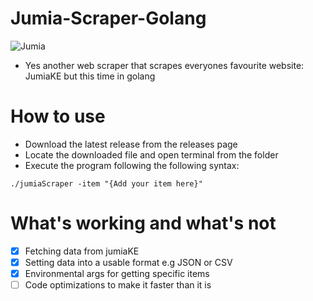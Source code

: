 # Jumia-Scraper-Golang
![Jumia](https://media.giphy.com/media/v1.Y2lkPTc5MGI3NjExNzU2MzkzbjI1azBhd3NncWthdHc4enh3b214ZW1wYmEybnVjOGZ5eCZlcD12MV9pbnRlcm5hbF9naWZfYnlfaWQmY3Q9Zw/Ri5r7d4o1XOw6wpqbW/giphy-downsized.gif)
- Yes another web scraper that scrapes everyones favourite website: JumiaKE but this time in golang
# How to use
- Download the latest release from the releases page
- Locate the downloaded file and open terminal from the folder
- Execute the program following the following syntax:
```
./jumiaScraper -item "{Add your item here}"

```
# What's working and what's not
- [x] Fetching data from jumiaKE
- [x] Setting data into a usable format e.g JSON or CSV
- [x] Environmental args for getting specific items
- [ ] Code optimizations to make it faster than it is
